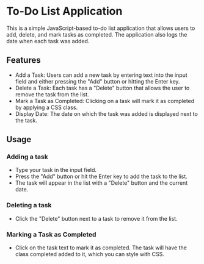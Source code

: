 
# To-Do List Application

This is a simple JavaScript-based to-do list application that allows users to add, delete, and mark tasks as completed. The application also logs the date when each task was added.


## Features

- Add a Task: Users can add a new task by entering text into the input field and either pressing the "Add" button or hitting the Enter key.
- Delete a Task: Each task has a "Delete" button that allows the user to remove the task from the list.
- Mark a Task as Completed: Clicking on a task will mark it as completed by applying a CSS class.
- Display Date: The date on which the task was added is displayed next to the task.


## Usage
### Adding a task

- Type your task in the input field.
- Press the "Add" button or hit the Enter key to add the task to the list.
- The task will appear in the list with a "Delete" button and the current date.

### Deleting a task

- Click the "Delete" button next to a task to remove it from the list.

### Marking a Task as Completed
- Click on the task text to mark it as completed. The task will have the class completed added to it, which you can style with CSS.
